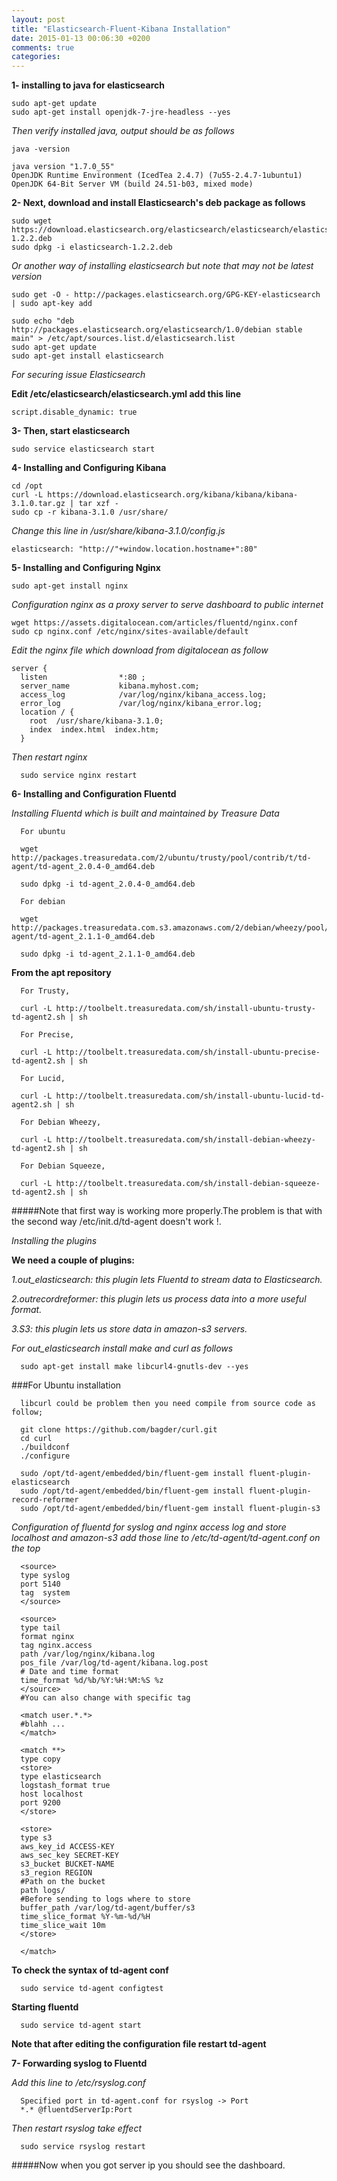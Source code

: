 ```yaml
---
layout: post
title: "Elasticsearch-Fluent-Kibana Installation"
date: 2015-01-13 00:06:30 +0200
comments: true
categories:
---
```


**1- installing to java for elasticsearch**

```
sudo apt-get update
sudo apt-get install openjdk-7-jre-headless --yes
```

*Then verify installed java, output should be as follows*
```
java -version

java version "1.7.0_55"
OpenJDK Runtime Environment (IcedTea 2.4.7) (7u55-2.4.7-1ubuntu1)
OpenJDK 64-Bit Server VM (build 24.51-b03, mixed mode)
```

**2- Next, download and install Elasticsearch's deb package as follows**
```
sudo wget https://download.elasticsearch.org/elasticsearch/elasticsearch/elasticsearch-1.2.2.deb
sudo dpkg -i elasticsearch-1.2.2.deb
```

*Or another way of installing elasticsearch but note that may not be latest version*

```
sudo get -O - http://packages.elasticsearch.org/GPG-KEY-elasticsearch | sudo apt-key add

sudo echo "deb http://packages.elasticsearch.org/elasticsearch/1.0/debian stable main" > /etc/apt/sources.list.d/elasticsearch.list
sudo apt-get update
sudo apt-get install elasticsearch
```

*For securing issue Elasticsearch*

**Edit /etc/elasticsearch/elasticsearch.yml add this line**

```
script.disable_dynamic: true
```

**3- Then, start elasticsearch**

```
sudo service elasticsearch start
```

**4- Installing and Configuring Kibana**

```
cd /opt
curl -L https://download.elasticsearch.org/kibana/kibana/kibana-3.1.0.tar.gz | tar xzf -
sudo cp -r kibana-3.1.0 /usr/share/
```

*Change this line in /usr/share/kibana-3.1.0/config.js*

```
elasticsearch: "http://"+window.location.hostname+":80"
```

**5- Installing and Configuring Nginx**

```
sudo apt-get install nginx
```

*Configuration nginx as a proxy server to serve dashboard to public internet*

```
wget https://assets.digitalocean.com/articles/fluentd/nginx.conf
sudo cp nginx.conf /etc/nginx/sites-available/default
```

*Edit the nginx file which download from digitalocean as follow*

```
server {
  listen                *:80 ;
  server_name           kibana.myhost.com;
  access_log            /var/log/nginx/kibana_access.log;
  error_log             /var/log/nginx/kibana_error.log;
  location / {
    root  /usr/share/kibana-3.1.0;
    index  index.html  index.htm;
  }
```

*Then restart nginx*


```
  sudo service nginx restart
```

**6- Installing and Configuration Fluentd**

*Installing Fluentd which is built and maintained by Treasure Data*


```
  For ubuntu

  wget http://packages.treasuredata.com/2/ubuntu/trusty/pool/contrib/t/td-agent/td-agent_2.0.4-0_amd64.deb

  sudo dpkg -i td-agent_2.0.4-0_amd64.deb

  For debian

  wget http://packages.treasuredata.com.s3.amazonaws.com/2/debian/wheezy/pool/contrib/t/td-agent/td-agent_2.1.1-0_amd64.deb

  sudo dpkg -i td-agent_2.1.1-0_amd64.deb

```

  **From the apt repository**

```
  For Trusty,

  curl -L http://toolbelt.treasuredata.com/sh/install-ubuntu-trusty-td-agent2.sh | sh

  For Precise,

  curl -L http://toolbelt.treasuredata.com/sh/install-ubuntu-precise-td-agent2.sh | sh

  For Lucid,

  curl -L http://toolbelt.treasuredata.com/sh/install-ubuntu-lucid-td-agent2.sh | sh

  For Debian Wheezy,

  curl -L http://toolbelt.treasuredata.com/sh/install-debian-wheezy-td-agent2.sh | sh

  For Debian Squeeze,

  curl -L http://toolbelt.treasuredata.com/sh/install-debian-squeeze-td-agent2.sh | sh
```

#####Note that first way is working more properly.The problem is that with the second way /etc/init.d/td-agent doesn't work !.

*Installing the plugins*

**We need a couple of plugins:**

*1.out_elasticsearch: this plugin lets Fluentd to stream data to Elasticsearch.*

*2.outrecordreformer: this plugin lets us process data into a more useful format.*

*3.S3:                this plugin lets us store data in amazon-s3 servers.*

*For out_elasticsearch install make and curl as follows*

```
  sudo apt-get install make libcurl4-gnutls-dev --yes
```

###For Ubuntu installation

```
  libcurl could be problem then you need compile from source code as follow;

  git clone https://github.com/bagder/curl.git
  cd curl
  ./buildconf
  ./configure

```

```
  sudo /opt/td-agent/embedded/bin/fluent-gem install fluent-plugin-elasticsearch
  sudo /opt/td-agent/embedded/bin/fluent-gem install fluent-plugin-record-reformer
  sudo /opt/td-agent/embedded/bin/fluent-gem install fluent-plugin-s3

```


*Configuration of fluentd for syslog and nginx access log and store localhost and amazon-s3 add those line to /etc/td-agent/td-agent.conf on the top*

```
  <source>
  type syslog
  port 5140
  tag  system
  </source>

  <source>
  type tail
  format nginx
  tag nginx.access
  path /var/log/nginx/kibana.log
  pos_file /var/log/td-agent/kibana.log.post
  # Date and time format
  time_format %d/%b/%Y:%H:%M:%S %z
  </source>
  #You can also change with specific tag

  <match user.*.*>
  #blahh ...
  </match>

  <match **>
  type copy
  <store>
  type elasticsearch
  logstash_format true
  host localhost
  port 9200
  </store>

  <store>
  type s3
  aws_key_id ACCESS-KEY
  aws_sec_key SECRET-KEY
  s3_bucket BUCKET-NAME
  s3_region REGION
  #Path on the bucket
  path logs/
  #Before sending to logs where to store
  buffer_path /var/log/td-agent/buffer/s3
  time_slice_format %Y-%m-%d/%H
  time_slice_wait 10m
  </store>

  </match>
```

**To check the syntax of td-agent conf**

```
  sudo service td-agent configtest

```

**Starting fluentd**

```
  sudo service td-agent start

```

**Note that after editing the configuration file restart td-agent**

**7- Forwarding syslog to Fluentd**

*Add this line to /etc/rsyslog.conf*

```
  Specified port in td-agent.conf for rsyslog -> Port
  *.* @fluentdServerIp:Port

```

*Then restart rsyslog take effect*

```
  sudo service rsyslog restart

```

#####Now when you got server ip you should see the dashboard.
  
